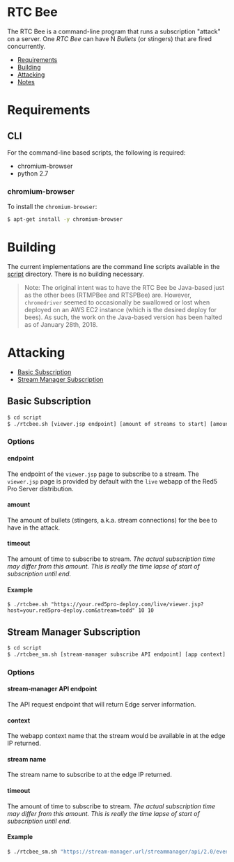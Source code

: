 # RTC Bee
The RTC Bee is a command-line program that runs a subscription "attack" on a server. One *RTC Bee* can have N *Bullets* (or stingers) that are fired concurrently.

* [Requirements](#build-requirements)
* [Building](#building)
* [Attacking](#attacking)
* [Notes](#notes)

# Requirements

## CLI

For the command-line based scripts, the following is required:

* chromium-browser
* python 2.7

### chromium-browser

To install the `chromium-browser`:

```sh
$ apt-get install -y chromium-browser
```

# Building

The current implementations are the command line scripts available in the [script](script) directory. There is no building necessary.

> Note: The original intent was to have the RTC Bee be Java-based just as the other bees (RTMPBee and RTSPBee) are. However, `chromedriver` seemed to occasionally be swallowed or lost when deployed on an AWS EC2 instance (which is the desired deploy for bees). As such, the work on the Java-based version has been halted as of January 28th, 2018.

# Attacking

* [Basic Subscription](#basic-subscription)
* [Stream Manager Subscription](#stream-manager-subscription)

## Basic Subscription

```sh
$ cd script
$ ./rtcbee.sh [viewer.jsp endpoint] [amount of streams to start] [amount of time to playback]
```

### Options

#### endpoint

The endpoint of the `viewer.jsp` page to subscribe to a stream. The `viewer.jsp` page is provided by default with the `live` webapp of the Red5 Pro Server distribution.

#### amount

The amount of bullets (stingers, a.k.a. stream connections) for the bee to have in the attack.

#### timeout

The amount of time to subscribe to stream. _The actual subscription time may differ from this amount. This is really the time lapse of start of subscription until end._

#### Example

```ssh
$ ./rtcbee.sh "https://your.red5pro-deploy.com/live/viewer.jsp?host=your.red5pro-deploy.com&stream=todd" 10 10
```

## Stream Manager Subscription

```sh
$ cd script
$ ./rtcbee_sm.sh [stream-manager subscribe API endpoint] [app context] [stream name] [amount of streams to start] [amount of time to playback]
```

### Options

#### stream-manager API endpoint

The API request endpoint that will return Edge server information.

#### context

The webapp context name that the stream would be available in at the edge IP returned.

#### stream name

The stream name to subscribe to at the edge IP returned.

#### timeout

The amount of time to subscribe to stream. _The actual subscription time may differ from this amount. This is really the time lapse of start of subscription until end._

#### Example

```sh
$ ./rtcbee_sm.sh "https://stream-manager.url/streammanager/api/2.0/event/live/streamname?action=subscribe" live todd 10 10
```


